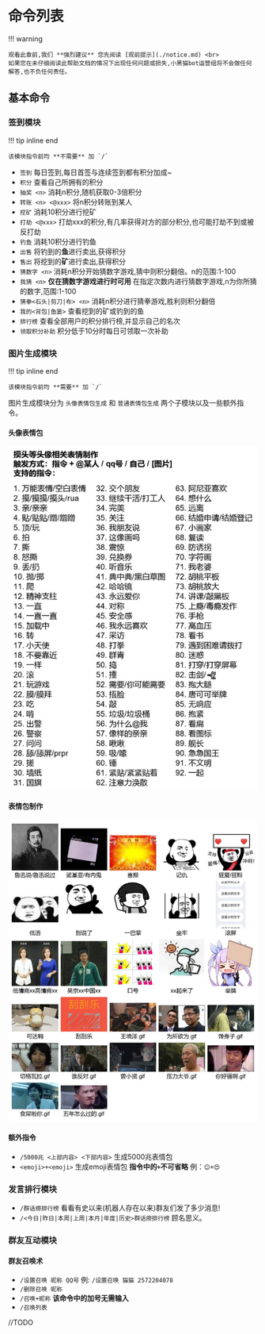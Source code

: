 # 命令列表

!!! warning

    观看此章前,我们 **强烈建议** 您先阅读 [观前提示](./notice.md) <br>
    如果您在未仔细阅读此帮助文档的情况下出现任何问题或损失,小黑猫bot运营组将不会做任何解答,也不负任何责任。

## 基本命令

### 签到模块  

!!! tip inline end

    该模块指令前均 **不需要** 加 `/`

- `签到` 每日签到,每日首签与连续签到都有积分加成~
- `积分` 查看自己所拥有的积分
- `抽奖 <n>` 消耗n积分,随机获取0-3倍积分
- `转账 <n> <@xxx>` 将n积分转账到某人
- `挖矿` 消耗10积分进行挖矿
- `打劫 <@xxx>` 打劫xxx的积分,有几率获得对方的部分积分,也可能打劫不到或被反打劫
- `钓鱼` 消耗10积分进行钓鱼
- `出售` 将钓到的**鱼**进行卖出,获得积分
- `售出` 将挖到的**矿**进行卖出,获得积分
- `猜数字 <n>` 消耗n积分开始猜数字游戏,猜中则积分翻倍。n的范围:1-100
- `我猜 <n>` **仅在猜数字游戏进行时可用** 在指定次数内进行猜数字游戏,n为你所猜的数字,范围:1-100
- `猜拳<石头|剪刀|布> <n>` 消耗n积分进行猜拳游戏,胜利则积分翻倍
- `我的<背包|鱼篓>` 查看挖到的矿或钓到的鱼
- `排行榜` 查看全部用户的积分排行榜,并显示自己的名次
- `领取积分补助` 积分低于10分时每日可领取一次补助

### 图片生成模块

!!! tip inline end

    该模块指令前均 **需要** 加 `/`

图片生成模块分为 `头像表情包生成` 和 `普通表情包生成` 两个子模块以及一些额外指令。

#### 头像表情包

![头像表情包](./images/图片生成-头像表情包.jpg)

#### 表情包制作

![表情包制作](./images/图片生成-表情包制作.jpg)

#### 额外指令


- `/5000兆 <上部内容> <下部内容>` 生成5000兆表情包  
- `<emoji>+<emoji>` 生成emoji表情包 **指令中的`+`不可省略** 例：`😊+😍`
  

### 发言排行模块

- `/群话痨排行榜` 看看有史以来(机器人存在以来)群友们发了多少消息!
- `/<今日|昨日|本周|上周|本月|年度|历史>群话痨排行榜` 顾名思义。

### 群友互动模块

#### 群友召唤术
- `/设置召唤 昵称 QQ号` 例: `/设置召唤 猫猫 2572204078`
- `/删除召唤 昵称`
- `/召唤+昵称` **该命令中的加号无需输入**
- `/召唤列表`

//TODO